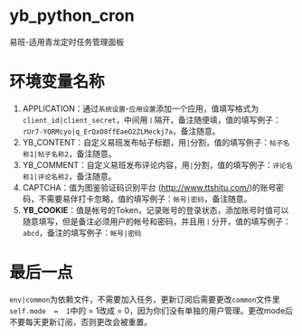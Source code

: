 # yb_python_cron
易班-适用青龙定时任务管理面板

# 环境变量名称

 1. APPLICATION：通过`系统设置`-`应用设置`添加一个应用，值填写格式为`client_id|client_secret`，中间用`丨`隔开，备注随便填，值的填写例子：`rUr7-YORMcyo|q_ErQxO8ffEaeO2ZLMeckj7a`，备注随意。
 2. YB_CONTENT：自定义易班发布帖子标题，用`|`分割，值的填写例子：`帖子名称1|帖子名称2`，备注随意。
 3. YB_COMMENT：自定义易班发布评论内容，用`|`分割，值的填写例子：`评论名称1|评论名称2`，备注随意。
 4. CAPTCHA：值为图鉴验证码识别平台 (http://www.ttshitu.com/)的账号密码，不需要易伴打卡忽略，值的填写例子：`帐号|密码`，备注随意。
 5. **YB_COOKIE**：值是帐号的Token，记录账号的登录状态，添加账号时值可以随意填写，但是备注必须用户的帐号和密码，并且用`丨`分开，值的填写例子：`abcd`，备注的填写例子：`帐号|密码`

# 最后一点
`env|common`为依赖文件，不需要加入任务，更新订阅后需要更改`common`文件里`self.mode  =  1`中的 = 1改成 = 0，因为你们没有单独的用户管理。更改mode后不要每天更新订阅，否则更改会被重置。
